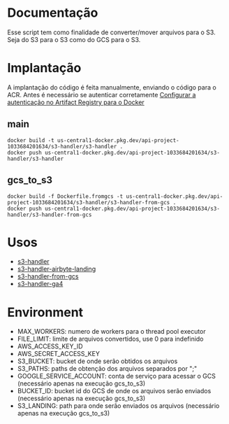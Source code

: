 # Documentação

Esse script tem como finalidade de converter/mover arquivos para o S3.
Seja do S3 para o S3 como do GCS para o S3.

# Implantação

A implantação do código é feita manualmente, enviando o código para o ACR. Antes é necessário se autenticar corretamente
[Configurar a autenticação no Artifact Registry para o Docker](https://cloud.google.com/artifact-registry/docs/docker/authentication?hl=pt-br)

## main

```shell
docker build -t us-central1-docker.pkg.dev/api-project-1033684201634/s3-handler/s3-handler .
docker push us-central1-docker.pkg.dev/api-project-1033684201634/s3-handler/s3-handler
```

## gcs_to_s3

```shell
docker build -f Dockerfile.fromgcs -t us-central1-docker.pkg.dev/api-project-1033684201634/s3-handler/s3-handler-from-gcs . 
docker push us-central1-docker.pkg.dev/api-project-1033684201634/s3-handler/s3-handler-from-gcs
```

# Usos

- [s3-handler](https://console.cloud.google.com/run/jobs/details/us-central1/s3-handler/executions?project=api-project-1033684201634)
- [s3-handler-airbyte-landing](https://console.cloud.google.com/run/jobs/details/us-central1/s3-handler-airbyte-landing/executions?project=api-project-1033684201634)
- [s3-handler-from-gcs](https://console.cloud.google.com/run/jobs/details/us-central1/s3-handler-from-gcs/executions?project=api-project-1033684201634)
- [s3-handler-ga4](https://console.cloud.google.com/run/jobs/details/us-central1/s3-handler-ga4/executions?project=api-project-1033684201634)

# Environment

- MAX_WORKERS: numero de workers para o thread pool executor
- FILE_LIMIT: limite de arquivos convertidos, use 0 para indefinido
- AWS_ACCESS_KEY_ID
- AWS_SECRET_ACCESS_KEY
- S3_BUCKET: bucket de onde serão obtidos os arquivos
- S3_PATHS: paths de obtenção dos arquivos separados por ";"
- GOOGLE_SERVICE_ACCOUNT: conta de serviço para acessar o GCS (necessário apenas na execução gcs_to_s3)
- BUCKET_ID: bucket id do GCS de onde os arquivos serão enviados (necessário apenas na execução gcs_to_s3)
- S3_LANDING: path para onde serão enviados os arquivos (necessário apenas na execução gcs_to_s3)